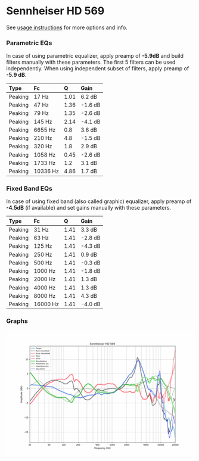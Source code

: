 # Sennheiser HD 569
See [usage instructions](https://github.com/jaakkopasanen/AutoEq#usage) for more options and info.

### Parametric EQs
In case of using parametric equalizer, apply preamp of **-5.9dB** and build filters manually
with these parameters. The first 5 filters can be used independently.
When using independent subset of filters, apply preamp of **-5.9 dB**.

| Type    | Fc       |    Q | Gain    |
|:--------|:---------|:-----|:--------|
| Peaking | 17 Hz    | 1.01 | 6.2 dB  |
| Peaking | 47 Hz    | 1.36 | -1.6 dB |
| Peaking | 79 Hz    | 1.35 | -2.6 dB |
| Peaking | 145 Hz   | 2.14 | -4.1 dB |
| Peaking | 6655 Hz  | 0.8  | 3.6 dB  |
| Peaking | 210 Hz   | 4.8  | -1.5 dB |
| Peaking | 320 Hz   | 1.8  | 2.9 dB  |
| Peaking | 1058 Hz  | 0.45 | -2.6 dB |
| Peaking | 1733 Hz  | 1.2  | 3.1 dB  |
| Peaking | 10336 Hz | 4.86 | 1.7 dB  |

### Fixed Band EQs
In case of using fixed band (also called graphic) equalizer, apply preamp of **-4.5dB**
(if available) and set gains manually with these parameters.

| Type    | Fc       |    Q | Gain    |
|:--------|:---------|:-----|:--------|
| Peaking | 31 Hz    | 1.41 | 3.3 dB  |
| Peaking | 63 Hz    | 1.41 | -2.8 dB |
| Peaking | 125 Hz   | 1.41 | -4.3 dB |
| Peaking | 250 Hz   | 1.41 | 0.9 dB  |
| Peaking | 500 Hz   | 1.41 | -0.3 dB |
| Peaking | 1000 Hz  | 1.41 | -1.8 dB |
| Peaking | 2000 Hz  | 1.41 | 1.3 dB  |
| Peaking | 4000 Hz  | 1.41 | 1.3 dB  |
| Peaking | 8000 Hz  | 1.41 | 4.3 dB  |
| Peaking | 16000 Hz | 1.41 | -4.0 dB |

### Graphs
![](./Sennheiser%20HD%20569.png)